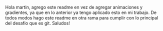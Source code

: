 Hola martin, agrego este readme en vez de agregar animaciones y gradientes, ya que en lo anterior ya tengo aplicado esto en mi trabajo. De todos modos hago este readme en otra rama para cumplir con lo principal del desafio que es git. Saludos!